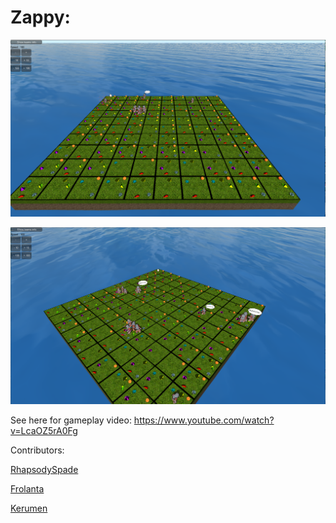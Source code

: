 Zappy:
=====
![](https://raw.githubusercontent.com/PaulRenvoise/42projects/master/zappy/start.png)

![](https://raw.githubusercontent.com/PaulRenvoise/42projects/master/zappy/ongoing.png)

See here for gameplay video: https://www.youtube.com/watch?v=LcaOZ5rA0Fg

Contributors:

[RhapsodySpade](https://github.com/RhapsodySpade)

[Frolanta](https://github.com/Frolanta)

[Kerumen](https://github.com/Kerumen)
